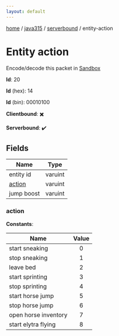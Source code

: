 ```yaml
---
layout: default
---
```


[home](/)  /  [java315](/protocol/java315)  /  [serverbound](/protocol/java315/serverbound)  /  entity-action

# Entity action

Encode/decode this packet in [Sandbox](../../../sandbox/java315#serverbound.entity_action)

**Id**: 20

**Id** (hex): 14

**Id** (bin): 00010100

**Clientbound**: ✖️

**Serverbound**: ✔️

## Fields

Name | Type
---|---
entity id | varuint
[action](#action) | varuint
jump boost | varuint

### action

**Constants**:

Name | Value
---|:---:
start sneaking | 0
stop sneaking | 1
leave bed | 2
start sprinting | 3
stop sprinting | 4
start horse jump | 5
stop horse jump | 6
open horse inventory | 7
start elytra flying | 8
